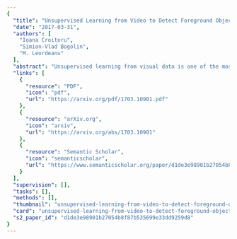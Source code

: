 ```yaml
---
{
  "title": "Unsupervised Learning from Video to Detect Foreground Objects in Single Images",
  "date": "2017-03-31",
  "authors": [
    "Ioana Croitoru",
    "Simion-Vlad Bogolin",
    "M. Leordeanu"
  ],
  "abstract": "Unsupervised learning from visual data is one of the most difficult challenges in computer vision. It is essential for understanding how visual recognition works. Learning from unsupervised input has an immense practical value, as huge quantities of unlabeled videos can be collected at low cost. Here we address the task of unsupervised learning to detect and segment foreground objects in single images. We achieve our goal by training a student pathway, consisting of a deep neural network that learns to predict, from a single input image, the output of a teacher pathway that performs unsupervised object discovery in video. Our approach is different from the published methods that perform unsupervised discovery in videos or in collections of images at test time. We move the unsupervised discovery phase during the training stage, while at test time we apply the standard feed-forward processing along the student pathway. This has a dual benefit: firstly, it allows, in principle, unlimited generalization possibilities during training, while remaining fast at testing. Secondly, the student not only becomes able to detect in single images significantly better than its unsupervised video discovery teacher, but it also achieves state of the art results on two current benchmarks, YouTube Objects and Object Discovery datasets. At test time, our system is two orders of magnitude faster than other previous methods.",
  "links": [
    {
      "resource": "PDF",
      "icon": "pdf",
      "url": "https://arxiv.org/pdf/1703.10901.pdf"
    },
    {
      "resource": "arXiv.org",
      "icon": "arxiv",
      "url": "https://arxiv.org/abs/1703.10901"
    },
    {
      "resource": "Semantic Scholar",
      "icon": "semanticscholar",
      "url": "https://www.semanticscholar.org/paper/d1de3e98901b27054b8f87b535699e33dd9259d8"
    }
  ],
  "supervision": [],
  "tasks": [],
  "methods": [],
  "thumbnail": "unsupervised-learning-from-video-to-detect-foreground-objects-in-single-images-thumb.jpg",
  "card": "unsupervised-learning-from-video-to-detect-foreground-objects-in-single-images-card.jpg",
  "s2_paper_id": "d1de3e98901b27054b8f87b535699e33dd9259d8"
}
---
```


